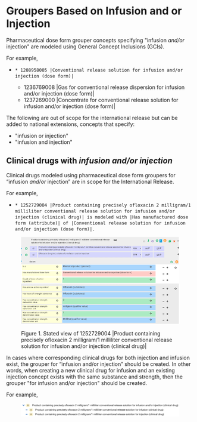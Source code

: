 # Groupers Based on Infusion and or Injection

Pharmaceutical dose form grouper concepts specifying "infusion _and/or_ injection" are modeled using General Concept Inclusions (GCIs). 

For example,

  *     * 1208958005 |Conventional release solution for infusion and/or injection (dose form)|
    * 1236769008 |Gas for conventional release dispersion for infusion and/or injection (dose form)|
    * 1237269000 |Concentrate for conventional release solution for infusion and/or injection (dose form)|

The following are out of scope for the international release but can be added to national extensions, concepts that specify:

  * "infusion or injection" 
  * "infusion and injection"

## Clinical drugs with _infusion and/or injection_

Clinical drugs modeled using pharmaceutical dose form groupers for “infusion _and/or_ injection” are in scope for the International Release.

For example,

  *     * 1252729004 |Product containing precisely ofloxacin 2 milligram/1 milliliter conventional release solution for infusion and/or injection (clinical drug)| is modeled with |Has manufactured dose form (attribute)| of |Conventional release solution for infusion and/or injection (dose form)|.

<figure><img src="images/232391039.png" alt="" title=""><figcaption><p>Figure 1. Stated view of 1252729004 |Product containing precisely ofloxacin 2 milligram/1 milliliter conventional release solution for infusion and/or injection (clinical drug)|</p></figcaption></figure>

In cases where corresponding clinical drugs for both injection and infusion exist, the grouper for “infusion and/or injection” should be created. In other words, when creating a new clinical drug for infusion and an existing injection concept exists with the same substance and strength, then the grouper "for infusion and/or injection" should be created. 

For example,

<figure><img src="images/232391040.png" alt="" title=""></figure>

  

